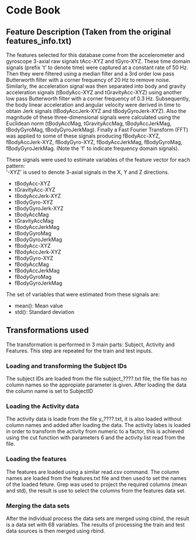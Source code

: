 # Code Book

## Feature Description (Taken from the original features_info.txt)

The features selected for this database come from the accelerometer and gyroscope 3-axial raw signals tAcc-XYZ and tGyro-XYZ. These time domain signals (prefix 't' to denote time) were captured at a constant rate of 50 Hz. Then they were filtered using a median filter and a 3rd order low pass Butterworth filter with a corner frequency of 20 Hz to remove noise. Similarly, the acceleration signal was then separated into body and gravity acceleration signals (tBodyAcc-XYZ and tGravityAcc-XYZ) using another low pass Butterworth filter with a corner frequency of 0.3 Hz. 
Subsequently, the body linear acceleration and angular velocity were derived in time to obtain Jerk signals (tBodyAccJerk-XYZ and tBodyGyroJerk-XYZ). Also the magnitude of these three-dimensional signals were calculated using the Euclidean norm (tBodyAccMag, tGravityAccMag, tBodyAccJerkMag, tBodyGyroMag, tBodyGyroJerkMag). 
Finally a Fast Fourier Transform (FFT) was applied to some of these signals producing fBodyAcc-XYZ, fBodyAccJerk-XYZ, fBodyGyro-XYZ, fBodyAccJerkMag, fBodyGyroMag, fBodyGyroJerkMag. (Note the 'f' to indicate frequency domain signals). 

These signals were used to estimate variables of the feature vector for each pattern:  
'-XYZ' is used to denote 3-axial signals in the X, Y and Z directions.

* tBodyAcc-XYZ
* tGravityAcc-XYZ
* tBodyAccJerk-XYZ
* tBodyGyro-XYZ
* tBodyGyroJerk-XYZ
* tBodyAccMag
* tGravityAccMag
* tBodyAccJerkMag
* tBodyGyroMag
* tBodyGyroJerkMag
* fBodyAcc-XYZ
* fBodyAccJerk-XYZ
* fBodyGyro-XYZ
* fBodyAccMag
* fBodyAccJerkMag
* fBodyGyroMag
* fBodyGyroJerkMag

The set of variables that were estimated from these signals are: 

* mean(): Mean value
* std(): Standard deviation

## Transformations used

The transformation is performed in 3 main parts: Subject, Activity and Features.
This step are repeated for the train and test inputs. 

### Loading and transforming the Subject IDs

The subject IDs are loaded from the file subject_????.txt file, the file has no column names so the appropiate parameter is given. 
After loading the data the column name is set to SubjectID


### Loading the Activity data

The activity data is loade from the file y_????.txt, it is also loaded without column names and added after loading the data.
The activity labes is loaded in order to transform the activity from numeric to a factor, this is achieved using the cut function with parameters 6 and the activity list read from the file. 


### Loading the features

The features are loaded using a similar read.csv command. The column names are loaded from the features.txt file and then used to set the names of the loaded feture.
Grep was used to project the required columns (mean and std), the result is use to select the columns from the features data set.

### Merging the data sets

After the individual process the data sets are merged using cbind, the result is a data set with 68 variables.
The results of processing the train and test data sources is then merged using rbind.
